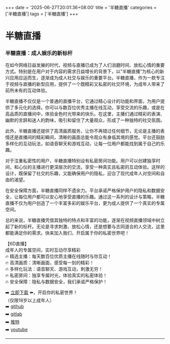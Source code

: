 +++
date = '2025-06-27T20:01:36+08:00'
title = '半糖直播'
categories = ['半糖直播']
tags = ['半糖直播']
+++

# 半糖直播

### 半糖直播：成人娱乐的新标杆

在如今网络日益发展的时代，视频与直播已成为了人们消磨时间、放松心情的重要方式。特别是在用户对于内容的需求日益增长的背景下，以“半糖直播”为核心的新兴应用应运而生，逐渐成为成人社交与娱乐的重要平台。半糖直播，作为一款专注于视频与直播的新型应用，提供了一个既精彩又私密的社交环境，为成年人带来了前所未有的互动体验。

半糖直播不仅仅是一个普通的直播平台，它通过精心设计的功能和界面，为用户提供了多元化的选择。你可以与数百位优秀主播在线互动，享受交流的乐趣，或是在高品质的直播间中，体验金色时光带来的快乐。在这里，主播们通过精彩的表演、幽默的言辞和迷人的韵味，吸引和留住了大量观众，形成了一种独特的社交氛围。

此外，半糖直播还提供了高清画质服务，让你不再错过任何细节，无论是主播的表情还是直播间的精彩瞬间，清晰的画面总能令观众有身临其境的感觉。平台还鼓励多样化的互动玩法，如语音聊天和游戏互动，让每一位用户都能找到属于自己的乐趣。

对于注重私密性的用户，半糖直播特别设有私密房间功能。用户可以创建独享时间，和心仪的主播进行更深层次的交流，享受一种真实且私密的互动体验。这样的设计，既保留了社交的乐趣，又能确保用户的隐私，迎合了现代成年人对空间和自由的渴望。

在安全保障方面，半糖直播同样不遗余力。平台承诺严格保护用户的隐私和数据安全，让每位用户都可以安心地享受直播的乐趣。通过这一系列的设计与策略，半糖直播不仅为用户创造了一个丰富多彩的娱乐平台，更为成人提供了一个真实的专属空间。

总的来说，半糖直播凭借其独特的特点和丰富的功能，逐渐在视频直播领域中树立起了新的标杆。无论是寻求刺激、放松心情，还是想要与志同道合的人交流，这里都能满足你的需求。快来加入我们，开启属于你的私密世界吧！

【6D直播】  
成年人的专属空间，实时互动尽享精彩  
🔥 精选主播：每天数百位优质主播在线随时与你互动！  
🔥 高清画质：清晰画面，感受每一刻的精彩！  
🔥 多样化玩法：语音聊天、游戏互动，刺激无穷！  
🔥 私密房间：独享专属时光，体验真实的私密体验！  
🔥 安全保障：隐私与数据安全，我们承诺严格保护！  

➡️ [立即下载](https://down123.s3.ap-east-1.amazonaws.com/down/down.html?channelCode=blog) ⬅️，开启你的私密世界！  
（仅限18岁以上成年人）  
➡️ [github](https://aldult-live.github.io/)  
➡️ [gitlab](https://seo-09598d.gitlab.io/)  
➡️ [推特](https://x.com/wegame33)  
➡️ [youtube](https://www.youtube.com/@6Dlive)

---
